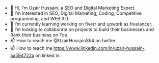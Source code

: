 - 👋 Hi, I’m Uzair Hussain, a SEO and Digital Marketing Expert.
- 👀 I’m interested in SEO, Digital Marketing, Coding, Competitive programming, and WEB 3.0.
- 🌱 I’m currently learning working on fiverr and upwork as freelancer.
- 💞️ I’m looking to collaborate on projects to build their businesses and Rank their business on Top.
- 📫 How to reach me @UzairHussainSh4 on twitter.
- 📫 How to reach me https://www.linkedin.com/in/uzair-hussain-aa594722a on linked in.

<!---
UzairHussain193/UzairHussain193 is a ✨ special ✨ repository because its `README.md` (this file) appears on your GitHub profile.
You can click the Preview link to take a look at your changes.
--->
